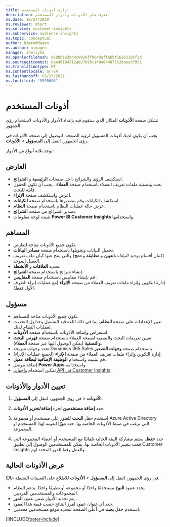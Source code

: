 ```yaml
---
title: إدارة أذونات المستخدم
description: تعرف على الأذونات وأدوار المستخدم.
ms.date: 10/27/2020
ms.reviewer: mhart
ms.service: customer-insights
ms.subservice: audience-insights
ms.topic: conceptual
author: NimrodMagen
ms.author: nimagen
manager: shellyha
ms.openlocfilehash: e58bb1a3bd4c0920ff984daffabbf16162185f3d
ms.sourcegitcommit: bae40184312ab27b95c140a044875c2daea37951
ms.translationtype: HT
ms.contentlocale: ar-SA
ms.lasthandoff: 03/15/2021
ms.locfileid: "5595686"
---
```

# <a name="user-permissions"></a>أذونات المستخدم

تشكل صفحة **الأذونات** المكان الذي ستقوم فيه بإعداد الأدوار والأذونات لاستخدام رؤى الجمهور.

يجب أن يكون لديك أذونات المسؤول لرؤية الصفحة. للوصول إلى صفحة الأذونات في رؤى الجمهور، انتقل إلى **المسؤول** > **الأذونات**.

توجد ثلاثة أنواع من الأدوار:

## <a name="viewer"></a>العارض

- استكشف الرؤى والشرائح داخل صفحات **الرئيسية** و **الشرائح**.
- بحث وتصفية ملفات تعريف العملاء باستخدام صفحة **العملاء** . يجب أن تكون الحقول قابلة للبحث.
- اعرض واستكشف صفحة **الإثراء**.
- استكشف الكيانات وقم بتصديرها باستخدام صفحة **الكيانات** .
- عرض حالة عمليات النظام باستخدام صفحة **النظام** .
- تصدير الشرائح من صفحة **الشرائح**.
- تثبيت لوحة معلومات **Power BI Customer Insights** واستخدامها.

## <a name="contributor"></a>المساهم

- تكون جميع الأذونات متاحة للعارض.
- تحميل البيانات وتحويلها باستخدام صفحة **مصادر البيانات**.
- إكمال أقسام *توحيد البيانات*(**تعيين** و **مطابقة** و **دمج**) والتي ينتج عنها كيان ملف تعريف العميل الموحد.
- تحديد **العلاقات** و **الأنشطة**.
- إنشاء شرائح باستخدام صفحة **الشرائح**.
- قم بإنشاء مقاييس باستخدام صفحة **المقاييس** .
- إدارة التكوين وإثراء ملفات تعريف العملاء من صفحة **الإثراء** (مع عمليات إثراء الطرف الأول فقط).

## <a name="administrator"></a>مسؤول

- تكون جميع الأذونات متاحة للمساهم.
- تغيير الإعدادات على صفحة **النظام**، بما في ذلك اللغة قيد التشغيل وجداول التحديث لعمليات النظام لديك.
- استعراض وإضافة الأذونات باستخدام صفحة **الأذونات**.
- تعيين تعريفات البحث والتصفية لصفحة العملاء باستخدام صفحة **فهرس البحث والتصفية** (يمكن الوصول إليها عبر صفحة **العملاء**).
- تحدد وجهات شريحة Dynamics 365 Sales باستخدام صفحة **وجهات التصدير** .
- إدارة التكوين وإثراء ملفات تعريف العملاء من صفحة **الإثراء** (لجميع عمليات الإثراء).
- قم بتثبيت واستخدام **الوظيفة الإضافية لبطاقة عميل**.
- إضافة موصل **Power Apps** واستخدامه.
- تمكين استخدام [واجهات API في Customer Insights](apis.md).

## <a name="assign-roles-and-permissions"></a>تعيين الأدوار والأذونات

1. في رؤى الجمهور، انتقل إلى **المسؤول‏‎** > **الأذونات**.

1. حدد **إضافة مستخدمين** لجزء **إضافة/تحرير الأذونات**.

1. استخدم حقل **البحث** للعثور على مستخدم أو مجموعة Azure Active Directory التي ترغب في ضبط الأذونات الخاصة بها. حدد **دورًا** لتعيينه لهذا المستخدم أو المجموعة.

1. حدد **حفظ**. ستتم مشاركة البيئة الحالية تلقائيًا مع المستخدم أو أعضاء المجموعة التي قمت بتغيير الأذونات الخاصة بها. يمكن للمستخدمين الوصول إلى تطبيق Customer Insights والعمل وفقا للدور المحدد لهم.

## <a name="view-current-permissions"></a>عرض الأذونات الحالية

في رؤى الجمهور، انتقل إلى **المسؤول** > **الأذونات** للاطلاع على التعيينات النشطة حاليًا.

- يحدد عمود **النوع** مستخدمًا واحدًا أو مجموعة أو تطبيقًا واحدًا. يدعم النظام المجموعات والمستخدمين الفرديين.
- يتم تحديد الأدوار ضمن عمود **الدور** .
- حدد أي عنوان عمود لفرز النتائج حسب قيمة هذا العمود.
- استخدم حقل **بحث** في أعلى الصفحة لتحديد موقع مستخدمين محددين.


[!INCLUDE[footer-include](../includes/footer-banner.md)]